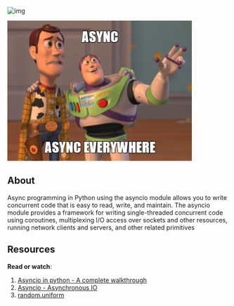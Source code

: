 ![img](https://assets.imaginablefutures.com/media/images/ALX_Logo.max-200x150.png)

![meme](../assets/async-everywhere.png)

## About
Async programming in Python using the asyncio module allows you to write concurrent code that is easy to read, write, and maintain. The asyncio module provides a framework for writing single-threaded concurrent code using coroutines, multiplexing I/O access over sockets and other resources, running network clients and servers, and other related primitives


## Resources 
__Read or watch__:
1. [Asyncio in python - A complete walkthrough](https://realpython.com/async-io-python/)
2. [Asyncio - Asynchronous IO](https://docs.python.org/3/library/asyncio.html)
3. [random.uniform](https://docs.python.org/3/library/random.html#random.uniform)